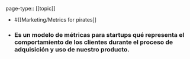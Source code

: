 page-type:: [[topic]]

- #[[Marketing/Metrics for pirates]]

- ### Es un modelo de métricas para startups qué representa el comportamiento de los clientes durante el proceso de adquisición y uso de nuestro producto.



